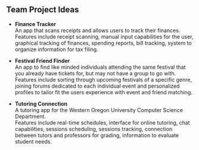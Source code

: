 ## **Team Project Ideas**   

- **Finance Tracker**   
An app that scans receipts and allows users to track their finances.  
Features include receipt scanning, manual input capabilities for the user, graphical tracking 
of finances, spending reports, bill tracking, system to organize information for tax filing. 

- **Festival Friend Finder**    
An app to find like minded individuals attending the same festival that you already have tickets for, but may not have a group to go with.  Features include sorting through upcoming festivals of a specific genre, joining forums dedicated to each individual event and 
personalized profiles to tailor fit the users experience with event and friend matching.

- **Tutoring Connection**   
A tutoring app for the Western Oregon University Computer Science Department.  
Features include real-time schedules, interface for online tutoring, chat capabilities, sessions scheduling, 
sessions tracking, connection between tutors and professors for grading, information to evaluate student needs. 

